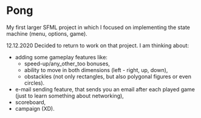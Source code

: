 # Pong
My first larger SFML project in which I focused on implementing the state machine (menu, options, game).


12.12.2020
Decided to return to work on that project. I am thinking about:
  - adding some gameplay features like:
    * speed-up/any_other_too bonuses,
    * ability to move in both dimensions (left - right, up, down),
    * obstackles (not only rectangles, but also polygonal figures or even circles).
  - e-mail sending feature, that sends you an email after each played game (just to learn something about networking),
  - scoreboard,
  - campaign (XD).
